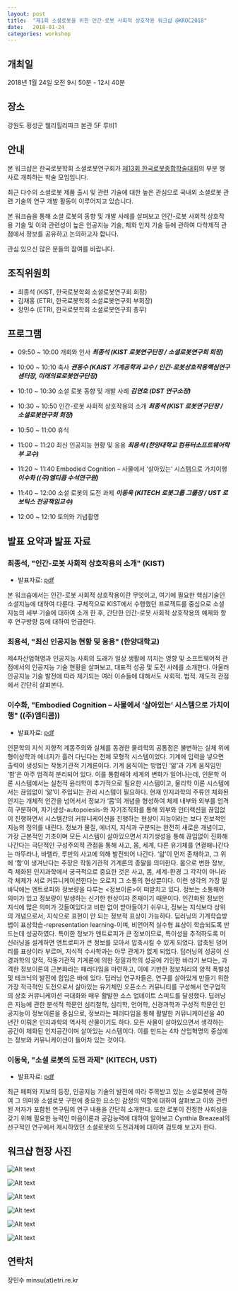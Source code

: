 ```yaml
---
layout: post
title:  "제1회 소셜로봇을 위한 인간-로봇 사회적 상호작용 워크샵 @KROC2018"
date:   2018-01-24
categories: workshop
---
```


## 개최일
2018년 1월 24일 오전 9시 50분 - 12시 40분

## 장소
강원도 횡성군 웰리힐리파크 본관 5F 루비1

## 안내
본 워크샵은 한국로봇학회 소셜로봇연구회가 [제13회 한국로봇종합학술대회](http://kros.org/kroc2018/index.php)의 부분 행사로 개최하는 학술 모임입니다.

최근 다수의 소셜로봇 제품 출시 및 관련 기술에 대한 높은 관심으로 국내외 소셜로봇 관련 기술의 연구 개발 활동이 이루어지고 있습니다.

본 워크숍을 통해 소셜 로봇의 동향 및 개발 사례를 살펴보고 인간-로봇 사회적 상호작용 기술 및 이와 관련성이 높은 인공지능 기술, 체화 인지 기술 등에 관하여 다학제적 관점에서 정보를 공유하고 논의하고자 합니다.

관심 있으신 많은 분들의 참여를 바랍니다.

## 조직위원회
* 최종석 (KIST, 한국로봇학회 소셜로봇연구회 회장)
* 김재홍 (ETRI, 한국로봇학회 소셜로봇연구회 부회장)
* 장민수 (ETRI, 한국로봇학회 소셜로봇연구회 총무)

## 프로그램

* 09:50 ~ 10:00 개회와 인사 ***최종석 (KIST 로봇연구단장 / 소셜로봇연구회 회장)***

* 10:00 ~ 10:10 축사 ***권동수 (KAIST 기계공학과 교수 / 인간-로봇상호작용핵심연구센터장, 미래의료로봇연구단장)***

* 10:10 ~ 10:30 소셜 로봇 동향 및 개발 사례 ***김연호 (DST 연구소장)***

* 10:30 ~ 10:50 인간-로봇 사회적 상호작용의 소개 ***최종석 (KIST 로봇연구단장 / 소셜로봇연구회 회장)*** 

* 10:50 ~ 11:00 휴식

* 11:00 ~ 11:20 최신 인공지능 현황 및 응용 ***최용석 (한양대학교 컴퓨터소프트웨어학부 교수)***

* 11:20 ~ 11:40 Embodied Cognition – 사물에서 ‘살아있는’ 시스템으로 가치이행 ***이수화 ((주)엠티콤 수석연구원)***

* 11:40 ~ 12:00 소셜 로봇의 도전 과제 ***이동욱 (KITECH 로봇그룹 그룹장 / UST 로보틱스 전공책임교수)***

* 12:00 ~ 12:10 토의와 기념촬영

## 발표 요약과 밢표 자료

### 최종석, "인간-로봇 사회적 상호작용의 소개" (KIST)
* 발표자료: [pdf](/assets/resources/KRoC2018_Workshop_jschoi_180124.pdf)

본 워크숍에서는 인간-로봇 사회적 상호작용이란 무엇이고, 여기에 필요한 핵심기술인 소셜지능에 대하여 다룬다. 구체적으로 KIST에서 수행했던 프로젝트를 중심으로 소셜 지능의 세부 기술에 대하여 소개 한 후, 간단한 인간-로봇 사회적 상호작용의 예제와 향후 연구방향 등에 대하여 언급한다.

### 최용석, "최신 인공지능 현황 및 응용" (한양대학교)
제4차산업혁명과 인공지능 사회의 도래가 일상 생활에 끼치는 영향 및 소프트웨어적 관점에서의 인공지능 기술 현황을 살펴보고, 대표적 성공 및 도전 사례를 소개한다. 아울러 인공지능 기술 발전에 따라 제기되는 여러 이슈들에 대해서도 사회적. 법적. 제도적 관점에서 간단히 살펴본다.

### 이수화, "Embodied Cognition – 사물에서 ‘살아있는’ 시스템으로 가치이행" ((주)엠티콤))
* 발표자료: [pdf](/assets/resources/KRoC2018_Workshop_lee_180124.pdf)

인문학의 지식 지향적 계몽주의와 실체를 동경한 물리학의 공통점은 불변하는 실체 위에 형이상학과 에너지가 흘러 다닌다는 천체 모형적 시스템이었다. 기계에 입력을 넣으면 출력이 생성되는 작동기관적 기계론이다. 기계 움직이는 방법인 ‘앎’과 기계 움직임인 ‘함’은 아주 엄격히 분리되어 있다. 이를 통합해야 세계의 변화가 일어나는데, 인문학 이론 시스템에서는 실천적 윤리학이 추가적으로 필요한 시스템이고, 물리학 이론 시스템에서는 끊임없이 ‘앎’이 주입되는 관리 시스템이 필요하다. 현재 인지과학의 주류인 체화된 인지는 개체적 인간을 넘어서서 정보가 ‘몸’의 개념을 형성하여 체제 내부와 외부를 엄격히 구분하며, 자기생성-autopoiesis-와 자기조직화를 통해 외부와 인터랙션을 끊임없이 진행하면서 시스템간의 커뮤니케이션을 진행하는 현상이 지능이라는 보다 진보적인 지능의 정의를 내린다. 정보가 물질, 에너지, 지식과 구분되는 완전히 새로운 개념이고, 가장 근본적인 기초이며 모든 시스템이 살아있으면서 자기생성을 통해 끊임없이 진화해나간다는 극단적인 구성주의적 관점을 통해 사고, 몸, 세계, 다른 유기체를 연결해나간다는 마뚜라나, 바렐라, 루만의 사고에 의해 발전되어 나간다. ‘앎’이 먼저 존재하고, 그 위에 ‘함’이 생겨난다는 주장은 작동기관적 기계론의 종말을 의미한다. 몸으로 변한 정보, 즉 체화된 인지과학에서 궁극적으로 중요한 것은 사고, 몸, 세계-환경 그 각각이 아니라 각 체제가 서로 커뮤니케이션한다는 오로지 그 소통의 현상뿐이다. 이런 생각의 가장 밑바닥에는 엔트로피와 정보량을 다루는 <정보이론>이 떠받치고 있다. 정보는 소통해야 의미가 있고 정보량이 발생하는 신기한 현상이자 존재이기 때문이다. 인간화된 정보인 지식에 많은 의미가 깃들여있다고 비판 없이 받아들이기 쉬우나, 정보는 지식보다 상위의 개념으로서, 지식으로 표현이 안 되는 정보적 표상이 가능하다. 딥러닝의 기계학습방법이 표상학습-representation learning-이며, 비언어적 실수형 표상이 학습되도록 만드는데 성공하였다. 특이한 정보가 엔트로피가 큰 정보이므로, 특이성을 추적하도록 머신러닝을 설계하면 엔트로피가 큰 정보를 모아서 압축시킬 수 있게 되었다. 압축된 덩어리를 표상이라 부르며, 지식적 수사학과는 아무 관계가 없게 되었다. 딥러닝의 성공이 신경과학의 양적, 작동기관적 기계론에 의한 정밀과학의 성공에 기인한 바라기 보다는, 과격한 정보이론의 근본화라는 패러다임을 마련하고, 이에 기반한 정보처리의 양적 폭발성 및 테크닉의 발전에 힘입은 바에 있다. 딥러닝 연구자들은, 연구를 살아있게 만들기 위한 가장 적극적인 도전으로서 살아있는 유기체인 오픈소스 커뮤니티를 구성해서 연구업적의 상호 커뮤니케이션 극대화와 매우 활발한 소스 업데이트 스피드를 달성했다. 딥러닝은 지능에 관한 분석적 학문인 심리철학, 심리학, 언어학, 신경과학과 구성적 학문인 인공지능이 정보이론을 중심으로, 정보라는 패러다임을 통해 활발한 커뮤니케이션을 40년간 이뤄온 인지과학의 역사적 산물이기도 하다. 모든 사물이 살아있으면서 생각하는 공간이 체화된 인지공간이며 살아있는 시스템이다. 이를 만드는 4차 산업혁명의 중심에는 정보와 커뮤니케이션이 들어차 있는 것이다.

### 이동욱, "소셜 로봇의 도전 과제" (KITECH, UST)
* 발표자료: [pdf](/assets/resources/KRoC2018_Workshop_dwlee_180124.pdf)

최근 페퍼와 지보의 등장, 인공지능 기술의 발전에 따라 주목받고 있는 소셜로봇에 관하여 그 의미와 소셜로봇 구현에 중요한 요소인 감정의 역할에 대하여 살펴보고 이와 관련된 저자가 포함된 연구팀의 연구 내용을 간단히 소개한다. 또한 로봇이 진정한 사회성을 갖기 위해 필요한 능력인 마음이론과 공감능력에 대하여 알아보고 Cynthia Breazeal의 선구적인 연구에서 제시하였던 소셜로봇의 도전과제에 대하여 검토해 보고자 한다.

## 워크샵 현장 사진
![Alt text](/assets/resources/26.jpeg)

![Alt text](/assets/resources/21.jpeg)

![Alt text](/assets/resources/16.jpeg)

![Alt text](/assets/resources/11.jpeg)

![Alt text](/assets/resources/8.jpeg)

![Alt text](/assets/resources/1.jpeg)

## 연락처
장민수 minsu(at)etri.re.kr